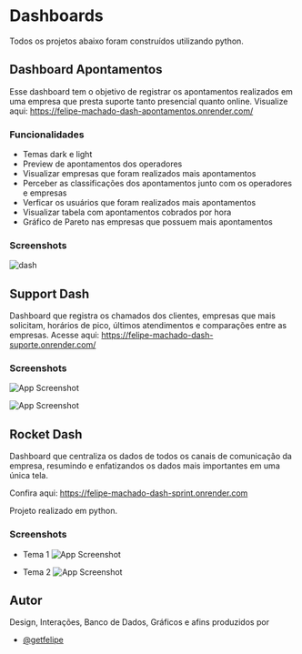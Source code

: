 
# Dashboards

Todos os projetos abaixo foram construídos utilizando python. 

## Dashboard Apontamentos

Esse dashboard tem o objetivo de registrar os apontamentos realizados em uma empresa que presta suporte tanto presencial quanto online.
Visualize aqui: https://felipe-machado-dash-apontamentos.onrender.com/


### Funcionalidades

- Temas dark e light
- Preview de apontamentos dos operadores
- Visualizar empresas que foram realizados mais apontamentos
- Perceber as classificações dos apontamentos junto com os operadores e empresas
- Verficar os usuários que foram realizados mais apontamentos
- Visualizar tabela com apontamentos cobrados por hora
- Gráfico de Pareto nas empresas que possuem mais apontamentos


### Screenshots


![dash](https://github.com/getfelipe/Dashboards/blob/main/dash-apontamentos.png)




## Support Dash

Dashboard que registra os chamados dos clientes, empresas que mais solicitam, horários de pico, últimos atendimentos e comparações entre as empresas.
Acesse aqui: https://felipe-machado-dash-suporte.onrender.com/


### Screenshots

![App Screenshot](https://github.com/getfelipe/Dashboards/blob/main/part1.png)

![App Screenshot](https://github.com/getfelipe/Dashboards/blob/main/part2.png)




## Rocket Dash

Dashboard que centraliza os dados de todos os canais de comunicação da empresa, resumindo e enfatizandos os dados mais importantes em uma única tela.

Confira aqui: https://felipe-machado-dash-sprint.onrender.com

Projeto realizado em python.


### Screenshots

- Tema 1
![App Screenshot](https://github.com/getfelipe/Dashboards/blob/main/dash-theme2.png)

- Tema 2
![App Screenshot](https://github.com/getfelipe/Dashboards/blob/main/dash-theme1.png)




## Autor

Design, Interações, Banco de Dados, Gráficos e afins produzidos por
- [@getfelipe](https://github.com/getfelipe)

